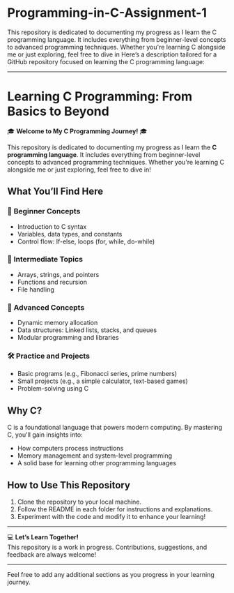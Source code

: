 # Programming-in-C-Assignment-1
This repository is dedicated to documenting my progress as I learn the C programming language. It includes everything from beginner-level concepts to advanced programming techniques. Whether you're learning C alongside me or just exploring, feel free to dive in
Here’s a description tailored for a GitHub repository focused on learning the C programming language:  

---

# **Learning C Programming: From Basics to Beyond**  

🎓 **Welcome to My C Programming Journey!** 🎓  

This repository is dedicated to documenting my progress as I learn the **C programming language**. It includes everything from beginner-level concepts to advanced programming techniques. Whether you're learning C alongside me or just exploring, feel free to dive in!  

## **What You’ll Find Here**  

### 📘 **Beginner Concepts**  
- Introduction to C syntax  
- Variables, data types, and constants  
- Control flow: If-else, loops (for, while, do-while)  

### 📙 **Intermediate Topics**  
- Arrays, strings, and pointers  
- Functions and recursion  
- File handling  

### 📗 **Advanced Concepts**  
- Dynamic memory allocation  
- Data structures: Linked lists, stacks, and queues  
- Modular programming and libraries  

### 🛠️ **Practice and Projects**  
- Basic programs (e.g., Fibonacci series, prime numbers)  
- Small projects (e.g., a simple calculator, text-based games)  
- Problem-solving using C  

## **Why C?**  
C is a foundational language that powers modern computing. By mastering C, you'll gain insights into:  
- How computers process instructions  
- Memory management and system-level programming  
- A solid base for learning other programming languages  

## **How to Use This Repository**  
1. Clone the repository to your local machine.  
2. Follow the README in each folder for instructions and explanations.  
3. Experiment with the code and modify it to enhance your learning!  

---

💻 **Let’s Learn Together!**  
This repository is a work in progress. Contributions, suggestions, and feedback are always welcome!  

---  

Feel free to add any additional sections as you progress in your learning journey.
